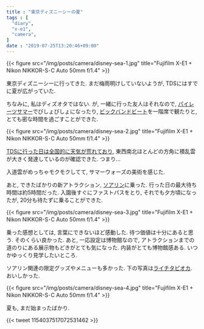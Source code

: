 ```yaml
---
title : "東京ディズニーシーの夏"
tags : [
  "diary",
  "x-e1",
  "camera",
]
date : "2019-07-25T13:20:46+09:00"
---
```


{{< figure src="/img/posts/camera/disney-sea-1.jpg" title="Fujifilm X-E1 + Nikon NIKKOR-S･C Auto 50mm f/1.4" >}}

東京ディズニーシーに行ってきた. まだ梅雨明けしていないようが, TDSにはすでに夏が広がっていた.
<!--more-->

ちなみに, 私はディズオタではない.
が, 一緒に行った友人はそれなので, 
[パイレーツサマー](https://www.tokyodisneyresort.jp/tds/show/detail/943/)でびしょびしょになったり, 
[ビックバンドビート](https://www.tokyodisneyresort.jp/tds/show/detail/926/)を一階席で観たりと, 
とても密な時間を過ごすことができた.

{{< figure src="/img/posts/camera/disney-sea-2.jpg" title="Fujifilm X-E1 + Nikon NIKKOR-S･C Auto 50mm f/1.4" >}}

[TDSに行った日は全国的に天気が荒れており](http://web.archive.org/web/20190725023203/https://www3.nhk.or.jp/news/html/20190724/k10012005941000.html?utm_int=news-saigai_contents_list-items_016), 東西南北ほとんどの方角に積乱雲が大きく発達しているのが確認できた. つまり...

入道雲がめっちゃモクモクしてて, サマーウォーズの美術を感じた.   

あと, できたばかりの新アトラクション, [ソアリン](https://www.tokyodisneyresort.jp/treasure/soaring/)に乗った.
行った日の最大待ち時間は約5時間だった.
入園後すぐにファストパスをとり, 
それでも夕方頃になったが, 
20分も待たずに乗ることができた.

{{< figure src="/img/posts/camera/disney-sea-3.jpg" title="Fujifilm X-E1 + Nikon NIKKOR-S･C Auto 50mm f/1.4" >}}

乗った感想としては, 言葉にできないほど感動した. 待つ価値は十分にあると思う. そのくらい良かった.
あと, 一応設定は博物館なので, アトラクションまでの道のりにある展示物もどきがとても気になった.
内装がとても博物館感ある. いつかゆっくり見学したいところ.

ソアリン関連の限定グッズやメニューも多かった. 下の写真は[ライチタピオカ](https://www.tokyodisneyresort.jp/menu/3748/). おいしかった.

{{< figure src="/img/posts/camera/disney-sea-4.jpg" title="Fujifilm X-E1 + Nikon NIKKOR-S･C Auto 50mm f/1.4" >}}

夏も, まだ始まったばかり.

{{< tweet 1154037517072531462 >}}


